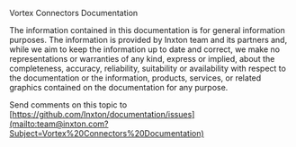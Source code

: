 ﻿Vortex Connectors Documentation

The information contained in this documentation is for general information purposes. The information is provided by Inxton team and its partners and, while we aim to keep the information up to date and correct, we make no representations or warranties of any kind, express or implied, about the completeness, accuracy, reliability, suitability or availability with respect to the documentation or the information, products, services, or related graphics contained on the documentation for any purpose.


Send comments on this topic to [https://github.com/Inxton/documentation/issues](mailto:team@inxton.com?Subject=Vortex%20Connectors%20Documentation)
